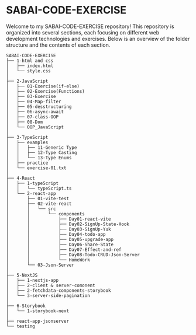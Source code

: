 # SABAI-CODE-EXERCISE

Welcome to my SABAI-CODE-EXERCISE repository! This repository is organized into several sections, each focusing on different web development technologies and exercises. Below is an overview of the folder structure and the contents of each section.

```plaintext
SABAI-CODE-EXERCISE
├── 1-html and css
│   ├── index.html
│   └── style.css
│
├── 2-JavaScript
│   ├── 01-Exercise(if-else)
│   ├── 02-Exercise(Functions)
│   ├── 03-Exercise
│   ├── 04-Map-filter
│   ├── 05-desstructuring
│   ├── 06-async-await
│   ├── 07-class-OOP
│   ├── 08-Dom
│   └── OOP_JavaScript
│
├── 3-TypeScript
│   ├── examples
│   │   ├── 11-Generic Type
│   │   ├── 12-Type Casting
│   │   └── 13-Type Enums
│   ├── practice
│   └── exercise-01.txt
│
├── 4-React
│   ├── 1-typeScript
│   │   └── typeScript.ts
│   └── 2-react-app
│       ├── 01-vite-test
│       ├── 02-vite-react
│       │   └── src
│       │       └── components
│       │           ├── Day01-react-vite
│       │           ├── Day02-SignUp-State-Hook
│       │           ├── Day03-SignUp-Yuk
│       │           ├── Day04-todo-app
│       │           ├── Day05-upgrade-app
│       │           ├── Day06-Share-State
│       │           ├── Day07-Effect-and-ref
│       │           ├── Day08-Todo-CRUD-Json-Server
│       │           └── HomeWork
│       └── 03-Json-Server
│
├── 5-NextJS
│   ├── 1-nextjs-app
│   ├── 2-client & server-comonent
│   ├── 2-fetchdata-components-storybook
│   └── 3-server-side-pagination
│
├── 6-Storybook
│   └── 1-storybook-next
│
├── react-app-jsonserver
└── testing
```
